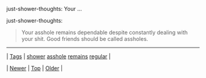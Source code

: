 <!--
title: just-shower-thoughts
date: 2020-06-28T15:27:00.098Z
tags: shower, asshole, remains, regular
-->


just-shower-thoughts: Your ...

<p>just-shower-thoughts:</p>

<blockquote><p>Your asshole remains dependable despite constantly dealing with your shit. Good friends should be called assholes.</p></blockquote>

<!--BOTTOM-POST-NAVIGATION-->
---

| [Tags](tags.md) | [shower](tag-shower.md) [asshole](tag-asshole.md) [remains](tag-remains.md) [regular](tag-regular.md) |

| [Newer](132398176832.md) | [Top](index.md) | [Older](132469501519.md) |